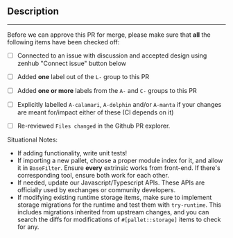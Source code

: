## Description

---

Before we can approve this PR for merge, please make sure that **all** the following items have been checked off:
- [ ] Connected to an issue with discussion and accepted design using zenhub "Connect issue" button below
- [ ] Added **one** label out of the `L-` group to this PR
- [ ] Added **one or more** labels from the `A-` and `C-` groups to this PR
- [ ] Explicitly labelled `A-calamari`, `A-dolphin` and/or `A-manta` if your changes are meant for/impact either of these (CI depends on it)
- [ ] Re-reviewed `Files changed` in the Github PR explorer.


Situational Notes:
- If adding functionality, write unit tests!
- If importing a new pallet, choose a proper module index for it, and allow it in `BaseFilter`. Ensure **every** extrinsic works from front-end. If there's corresponding tool, ensure both work for each other.
- If needed, update our Javascript/Typescript APIs. These APIs are officially used by exchanges or community developers.
- If modifying existing runtime storage items, make sure to implement storage migrations for the runtime and test them with `try-runtime`. This includes migrations inherited from upstream changes, and you can search the diffs for modifications of `#[pallet::storage]` items to check for any.
